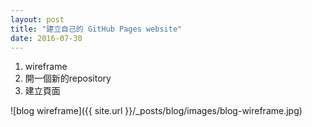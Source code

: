 ```yaml
---
layout: post
title: "建立自己的 GitHub Pages website"
date: 2016-07-30
---
```

1. wireframe
2. 開一個新的repository
3. 建立頁面


![blog wireframe]({{ site.url }}/_posts/blog/images/blog-wireframe.jpg)
